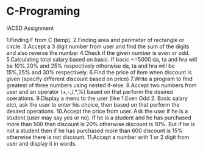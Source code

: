 # C-Programing
IACSD Assignment

1.Finding F from C (temp).
2.Finding area and perimeter of rectangle or circle.
3.Accept a 3 digit number from user and find the sum of the digits and also reverse the number 
4.Check if the given number is even or odd.
5.Calculating total salary based on basic. If basic <=5000 da, ta and hra will be 10%,20% and 25% respectively  otherwise  da, ta and hra will be 15%,25% and 30% respectively.
6.Find the price of item when discount is given (specify different discount based on price)
7.Write a program to find greatest of three numbers using nested if-else.
8.Accept two numbers from user and an operator (+,-,/,*,%) based on that perform the desired operations.
9.Display a menu to the user (like 1.Even Odd 2. Basic salary etc), ask the user to enter his choice, then based on that perform the desired operations.
10.Accept the price from user. Ask the user if he is a student (user may say yes or no). If he is a student and he has purchased more than 500 than discount is 20% otherwise discount is 10%. But if he is not a student then if he has purchased more than 600 discount is 15% otherwise there is not discount.
11.Accept a number with 1 or 2 digit from user and display it in words.


